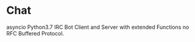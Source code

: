 # Chat
asyncio Python3.7 IRC Bot Client and Server with extended Functions no RFC Buffered Protocol.
